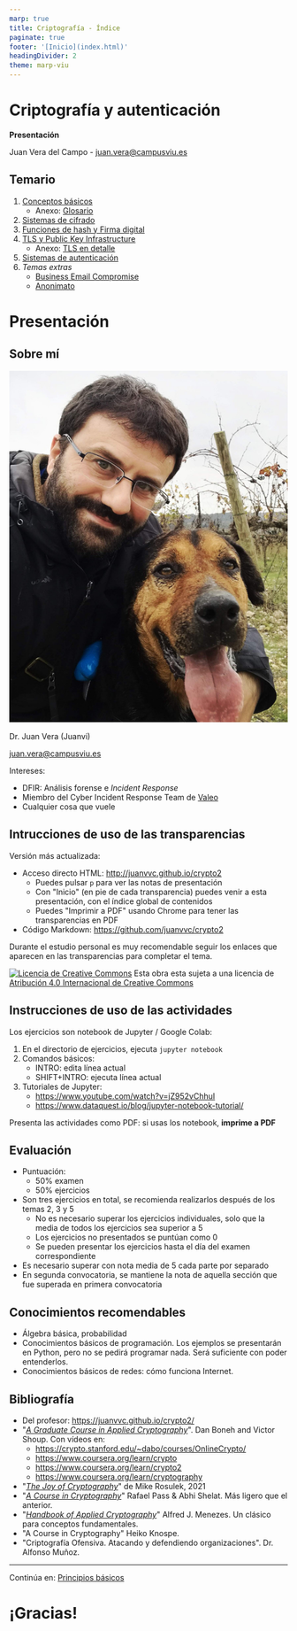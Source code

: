 ```yaml
---
marp: true
title: Criptografía - Índice
paginate: true
footer: '[Inicio](index.html)'
headingDivider: 2
theme: marp-viu
---
```


<style>
    /* You can add custom style here. VSCode supports this.
    Other editor might need these custom code in
    the YAML header: section: | */
</style>

# Criptografía y autenticación
<!-- _class: first-slide -->

**Presentación**

Juan Vera del Campo - <juan.vera@campusviu.es>


## Temario
<!-- _class: cool-list smaller-font -->

1. [Conceptos básicos](01-conceptos.html)
    - Anexo: [Glosario](A1-glosario.html)
1. [Sistemas de cifrado](02-cifrado.html)
1. [Funciones de hash y Firma digital](03-hashes.html)
1. [TLS y Public Key Infrastructure](04-pki.html)
    - Anexo: [TLS en detalle](A2-protocolos.html)
1. [Sistemas de autenticación](05-autenticacion.html)
1. *Temas extras*
    - [Business Email Compromise](06-bec.html)
    - [Anonimato](07-anonimato.html)

# Presentación
<!-- _class: lead -->

## Sobre mí

![bg left:45%](images/juanvi.jpg)

Dr. Juan Vera (Juanvi)

juan.vera@campusviu.es

Intereses:

- DFIR: Análisis forense e *Incident Response*
- Miembro del Cyber Incident Response Team de [Valeo](https://es.wikipedia.org/wiki/Valeo)
- Cualquier cosa que vuele

## Intrucciones de uso de las transparencias
<!-- _class: smaller-font -->

Versión más actualizada:

- Acceso directo HTML: <http://juanvvc.github.io/crypto2>
    - Puedes pulsar `p` para ver las notas de presentación
    - Con "Inicio" (en pie de cada transparencia) puedes venir a esta presentación, con el índice global de contenidos
    - Puedes "Imprimir a PDF" usando Chrome para tener las transparencias en PDF
- Código Markdown: <https://github.com/juanvvc/crypto2>

Durante el estudio personal es muy recomendable seguir los enlaces que aparecen en las transparencias para completar el tema.

[![Licencia de Creative Commons](https://i.creativecommons.org/l/by/4.0/88x31.png)](http://creativecommons.org/licenses/by/4.0/) Esta obra esta sujeta a una licencia de [Atribución 4.0 Internacional de Creative Commons](http://creativecommons.org/licenses/by/4.0/)

## Instrucciones de uso de las actividades
<!-- _class: with-warning smaller-font -->

Los ejercicios son notebook de Jupyter / Google Colab:

1. En el directorio de ejercicios, ejecuta `jupyter notebook`
1. Comandos básicos:
    - INTRO: edita línea actual
    - SHIFT+INTRO: ejecuta línea actual
1. Tutoriales de Jupyter:
    - https://www.youtube.com/watch?v=jZ952vChhuI
    - https://www.dataquest.io/blog/jupyter-notebook-tutorial/

Presenta las actividades como PDF: si usas los notebook, **imprime a PDF**

## Evaluación
<!-- _class: smaller-font -->

- Puntuación:
    - 50% examen
    - 50% ejercicios
- Son tres ejercicios en total, se recomienda realizarlos después de los temas 2, 3 y 5
    - No es  necesario superar los ejercicios individuales, solo que la media de todos los ejercicios sea superior a 5
    - Los ejercicios no presentados se puntúan como 0
    - Se pueden presentar los ejercicios hasta el día del examen correspondiente
- Es necesario superar con nota media de 5 cada parte por separado
- En segunda convocatoria, se mantiene la nota de aquella sección que fue superada en primera convocatoria

## Conocimientos recomendables

- Álgebra básica, probabilidad
- Conocimientos básicos de programación. Los ejemplos se presentarán en Python, pero no se pedirá programar nada. Será suficiente con poder entenderlos.
- Conocimientos básicos de redes: cómo funciona Internet.

## Bibliografía
<!-- _class: smaller-font -->

- Del profesor: <https://juanvvc.github.io/crypto2/>
- "[*A Graduate Course in Applied Cryptography*](http://toc.cryptobook.us/)".  Dan Boneh   and   Victor Shoup. Con vídeos en:
    - <https://crypto.stanford.edu/~dabo/courses/OnlineCrypto/>
    - https://www.coursera.org/learn/crypto
    - https://www.coursera.org/learn/crypto2
    - https://www.coursera.org/learn/cryptography
- "[*The Joy of Cryptography*](https://joyofcryptography.com/)" de Mike Rosulek, 2021
- "[*A Course in Cryptography*](https://www.cs.cornell.edu/courses/cs4830/2010fa/lecnotes.pdf)" Rafael Pass & Abhi Shelat. Más ligero que el anterior.
- "[*Handbook of Applied Cryptography*](http://cacr.uwaterloo.ca/hac/)" Alfred J. Menezes. Un clásico para conceptos fundamentales.
- "A Course in Cryptography" Heiko Knospe.
- "Criptografía Ofensiva. Atacando y defendiendo organizaciones". Dr. Alfonso Muñoz.

---
<!-- _class: center -->

Continúa en: [Principios básicos](01-conceptos.html)

# ¡Gracias!
<!-- _class: last-slide -->
